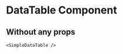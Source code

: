 <script setup lang="ts">
import {SimpleDataTable} from 'simple-daisy-vue'
</script>

# DataTable Component

## Without any props

<SimpleDataTable/>

```vue
<SimpleDataTable />
```